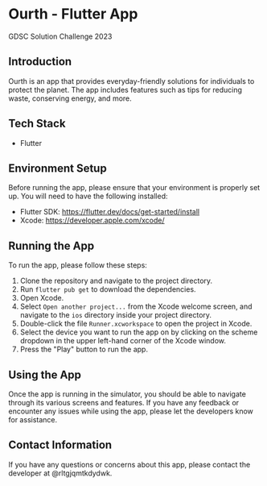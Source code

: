 # Ourth - Flutter App
GDSC Solution Challenge 2023

## Introduction
Ourth is an app that provides everyday-friendly solutions for individuals to protect the planet. The app includes features such as tips for reducing waste, conserving energy, and more.

## Tech Stack  
- Flutter

## Environment Setup
Before running the app, please ensure that your environment is properly set up. You will need to have the following installed:

- Flutter SDK: https://flutter.dev/docs/get-started/install
- Xcode: https://developer.apple.com/xcode/

## Running the App
To run the app, please follow these steps:

1. Clone the repository and navigate to the project directory.
2. Run `flutter pub get` to download the dependencies.
3. Open Xcode.
4. Select `Open another project...` from the Xcode welcome screen, and navigate to the `ios` directory inside your project directory. 
5. Double-click the file `Runner.xcworkspace` to open the project in Xcode.
6. Select the device you want to run the app on by clicking on the scheme dropdown in the upper left-hand corner of the Xcode window.
7. Press the "Play" button to run the app.

## Using the App
Once the app is running in the simulator, you should be able to navigate through its various screens and features. If you have any feedback or encounter any issues while using the app, please let the developers know for assistance.

## Contact Information
If you have any questions or concerns about this app, please contact the developer at @rltgjqmtkdydwk.
